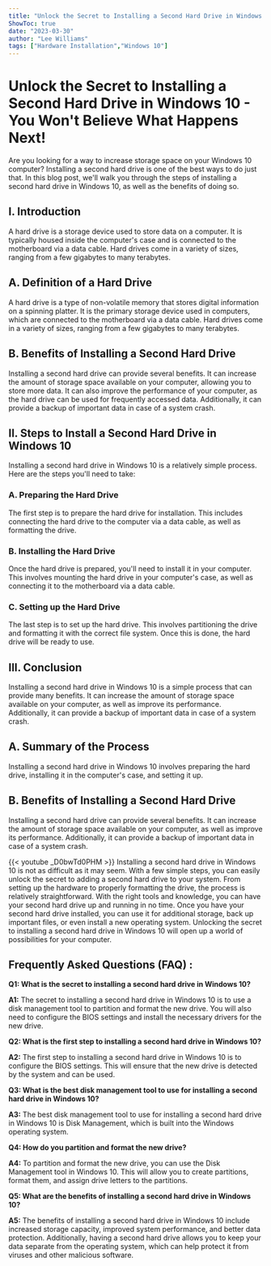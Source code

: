 ```yaml
---
title: "Unlock the Secret to Installing a Second Hard Drive in Windows 10 - You Won't Believe What Happens Next!"
ShowToc: true 
date: "2023-03-30"
author: "Lee Williams" 
tags: ["Hardware Installation","Windows 10"]
---
```

# Unlock the Secret to Installing a Second Hard Drive in Windows 10 - You Won't Believe What Happens Next!

Are you looking for a way to increase storage space on your Windows 10 computer? Installing a second hard drive is one of the best ways to do just that. In this blog post, we'll walk you through the steps of installing a second hard drive in Windows 10, as well as the benefits of doing so. 

## I. Introduction

A hard drive is a storage device used to store data on a computer. It is typically housed inside the computer's case and is connected to the motherboard via a data cable. Hard drives come in a variety of sizes, ranging from a few gigabytes to many terabytes. 

## A. Definition of a Hard Drive

A hard drive is a type of non-volatile memory that stores digital information on a spinning platter. It is the primary storage device used in computers, which are connected to the motherboard via a data cable. Hard drives come in a variety of sizes, ranging from a few gigabytes to many terabytes. 

## B. Benefits of Installing a Second Hard Drive

Installing a second hard drive can provide several benefits. It can increase the amount of storage space available on your computer, allowing you to store more data. It can also improve the performance of your computer, as the hard drive can be used for frequently accessed data. Additionally, it can provide a backup of important data in case of a system crash. 

## II. Steps to Install a Second Hard Drive in Windows 10

Installing a second hard drive in Windows 10 is a relatively simple process. Here are the steps you'll need to take: 

### A. Preparing the Hard Drive

The first step is to prepare the hard drive for installation. This includes connecting the hard drive to the computer via a data cable, as well as formatting the drive. 

### B. Installing the Hard Drive

Once the hard drive is prepared, you'll need to install it in your computer. This involves mounting the hard drive in your computer's case, as well as connecting it to the motherboard via a data cable. 

### C. Setting up the Hard Drive

The last step is to set up the hard drive. This involves partitioning the drive and formatting it with the correct file system. Once this is done, the hard drive will be ready to use. 

## III. Conclusion

Installing a second hard drive in Windows 10 is a simple process that can provide many benefits. It can increase the amount of storage space available on your computer, as well as improve its performance. Additionally, it can provide a backup of important data in case of a system crash. 

## A. Summary of the Process

Installing a second hard drive in Windows 10 involves preparing the hard drive, installing it in the computer's case, and setting it up. 

## B. Benefits of Installing a Second Hard Drive

Installing a second hard drive can provide several benefits. It can increase the amount of storage space available on your computer, as well as improve its performance. Additionally, it can provide a backup of important data in case of a system crash.

{{< youtube _D0bwTd0PHM >}} 
Installing a second hard drive in Windows 10 is not as difficult as it may seem. With a few simple steps, you can easily unlock the secret to adding a second hard drive to your system. From setting up the hardware to properly formatting the drive, the process is relatively straightforward. With the right tools and knowledge, you can have your second hard drive up and running in no time. Once you have your second hard drive installed, you can use it for additional storage, back up important files, or even install a new operating system. Unlocking the secret to installing a second hard drive in Windows 10 will open up a world of possibilities for your computer.

## Frequently Asked Questions (FAQ) :
**Q1: What is the secret to installing a second hard drive in Windows 10?**

**A1:** The secret to installing a second hard drive in Windows 10 is to use a disk management tool to partition and format the new drive. You will also need to configure the BIOS settings and install the necessary drivers for the new drive.

**Q2: What is the first step to installing a second hard drive in Windows 10?**

**A2:** The first step to installing a second hard drive in Windows 10 is to configure the BIOS settings. This will ensure that the new drive is detected by the system and can be used.

**Q3: What is the best disk management tool to use for installing a second hard drive in Windows 10?**

**A3:** The best disk management tool to use for installing a second hard drive in Windows 10 is Disk Management, which is built into the Windows operating system.

**Q4: How do you partition and format the new drive?**

**A4:** To partition and format the new drive, you can use the Disk Management tool in Windows 10. This will allow you to create partitions, format them, and assign drive letters to the partitions.

**Q5: What are the benefits of installing a second hard drive in Windows 10?**

**A5:** The benefits of installing a second hard drive in Windows 10 include increased storage capacity, improved system performance, and better data protection. Additionally, having a second hard drive allows you to keep your data separate from the operating system, which can help protect it from viruses and other malicious software.





